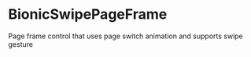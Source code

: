 # BionicSwipePageFrame
Page frame control that uses page switch animation and supports swipe gesture
